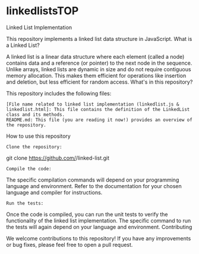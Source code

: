 # linkedlistsTOP
Linked List Implementation

This repository implements a linked list data structure in JavaScript.
What is a Linked List?

A linked list is a linear data structure where each element (called a node) contains data and a reference (or pointer) to the next node in the sequence. Unlike arrays, linked lists are dynamic in size and do not require contiguous memory allocation. This makes them efficient for operations like insertion and deletion, but less efficient for random access.
What's in this repository?

This repository includes the following files:

    [File name related to linked list implementation (linkedlist.js & linkedlist.html]: This file contains the definition of the LinkedList class and its methods.
    README.md: This file (you are reading it now!) provides an overview of the repository.

How to use this repository

    Clone the repository:

git clone https://github.com/<your-username>/linked-list.git

    Compile the code:

The specific compilation commands will depend on your programming language and environment. Refer to the documentation for your chosen language and compiler for instructions.

    Run the tests:

Once the code is compiled, you can run the unit tests to verify the functionality of the linked list implementation. The specific command to run the tests will again depend on your language and environment.
Contributing

We welcome contributions to this repository! If you have any improvements or bug fixes, please feel free to open a pull request.
